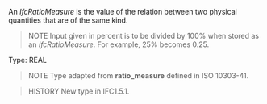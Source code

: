 An _IfcRatioMeasure_ is the value of the relation between two physical quantities that are of the same kind.

<!-- end of short definition -->


> NOTE Input given in percent is to be divided by 100% when stored as an _IfcRatioMeasure_. For example, 25% becomes 0.25.

Type: REAL

> NOTE Type adapted from **ratio_measure** defined in ISO 10303-41.

> HISTORY New type in IFC1.5.1.
